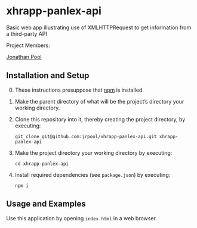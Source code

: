 # xhrapp-panlex-api
Basic web app illustrating use of XMLHTTPRequest to get information from a third-party API

Project Members:

[Jonathan Pool](https://github.com/jrpool)

## Installation and Setup

0. These instructions presuppose that [npm][npm] is installed.

1. Make the parent directory of what will be the project’s directory your working directory.

2. Clone this repository into it, thereby creating the project directory, by executing:

    `git clone git@github.com:jrpool/xhrapp-panlex-api.git xhrapp-panlex-api`

2. Make the project directory your working directory by executing:

    `cd xhrapp-panlex-api`

3. Install required dependencies (see `package.json`) by executing:

    `npm i`

## Usage and Examples

Use this application by opening `index.html` in a web browser.

[npm]: https://www.npmjs.com/
